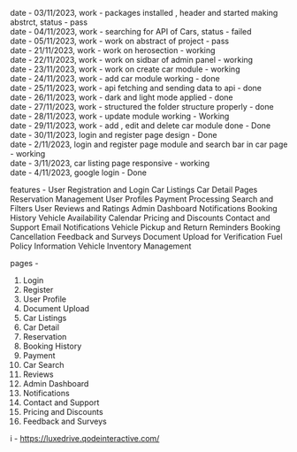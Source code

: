 date - 03/11/2023, work - packages installed , header and started making abstrct, status - pass
<br/>
date - 04/11/2023, work - searching for API of Cars, status - failed
<br/>
date - 05/11/2023, work - work on abstract of project - pass
<br/>
date - 21/11/2023, work - work on herosection - working
<br/>
date - 22/11/2023, work - work on sidbar of admin panel - working
<br/>
date - 23/11/2023, work - work on create car module - working
<br/>
date - 24/11/2023, work - add car module working - done
<br/>
date - 25/11/2023, work - api fetching and sending data to api - done
<br/>
date - 26/11/2023, work - dark and light mode applied - done
<br/>
date - 27/11/2023, work - structured the folder structure properly - done
<br/>
date - 28/11/2023, work - update module working - Working
<br/>
date - 29/11/2023, work - add , edit and delete car module done - Done
<br/>
date - 30/11/2023, login and register page design - Done
<br/>
date - 2/11/2023, login and register page module and search bar in car page - working
<br/>
date - 3/11/2023, car listing page responsive - working
<br/>
date - 4/11/2023, google login - Done

features -
User Registration and Login
Car Listings
Car Detail Pages
Reservation Management
User Profiles
Payment Processing
Search and Filters
User Reviews and Ratings
Admin Dashboard
Notifications
Booking History
Vehicle Availability Calendar
Pricing and Discounts
Contact and Support
Email Notifications
Vehicle Pickup and Return Reminders
Booking Cancellation
Feedback and Surveys
Document Upload for Verification
Fuel Policy Information
Vehicle Inventory Management

pages -

1. Login
2. Register
3. User Profile
4. Document Upload
5. Car Listings
6. Car Detail
7. Reservation
8. Booking History
9. Payment
10. Car Search
11. Reviews
12. Admin Dashboard
13. Notifications
14. Contact and Support
15. Pricing and Discounts
16. Feedback and Surveys

i - https://luxedrive.qodeinteractive.com/
